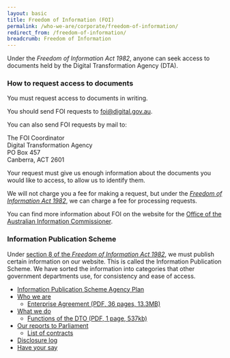 ```yaml
---
layout: basic
title: Freedom of Information (FOI)
permalink: /who-we-are/corporate/freedom-of-information/
redirect_from: /freedom-of-information/
breadcrumb: Freedom of Information
---
```


<div class="lede">
    <p>Under the <em>Freedom of Information Act 1982</em>, anyone can seek access to documents held by the Digital Transformation Agency (DTA).</p>
</div>

### How to request access to documents

You must request access to documents in writing.

You should send FOI requests to [foi@digital.gov.au](mailto:foi@digital.gov.au).

You can also send FOI requests by mail to:

The FOI Coordinator<br/>
Digital Transformation Agency<br/>
PO Box 457<br/>
Canberra, ACT 2601<br/>

Your request must give us enough information about the documents you would like to access, to allow us to identify them.

We will not charge you a fee for making a request, but under the [*Freedom of Information Act 1982*](https://www.legislation.gov.au/Series/C2004A02562), we can charge a fee for processing requests.

You can find more information about FOI on the website for the [Office of the Australian Information Commissioner](https://www.oaic.gov.au/).

### Information Publication Scheme

Under [section 8 of the *Freedom of Information Act 1982*](https://www.legislation.gov.au/Details/C2017C00102/Html/Text#_Toc477343347), we must publish certain information on our website. This is called the Information Publication Scheme. We have sorted the information into categories that other government departments use, for consistency and ease of access.

* [Information Publication Scheme Agency Plan](/who-we-are/corporate/freedom-of-information/information-publications-scheme-agency-plan/)
* [Who we are](/who-we-are/)
  * [Enterprise Agreement (PDF, 36 pages, 13.3MB)](/files/dto-enterprise-agreement-signed.pdf)
* [What we do](/what-we-do/)
  * [Functions of the DTO (PDF, 1 page, 537kb)](/files/dto-order-establishing.pdf)
* [Our reports to Parliament](/who-we-are/corporate/freedom-of-information/our-reports-to-parliament/)
  * [List of contracts](/contracts/)
* [Disclosure log](/who-we-are/corporate/freedom-of-information/disclosure-log/)
* [Have your say](/who-we-are/corporate/freedom-of-information/have-your-say/)
